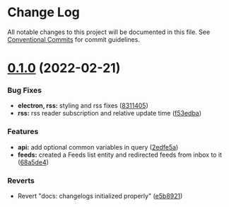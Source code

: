 # Change Log

All notable changes to this project will be documented in this file.
See [Conventional Commits](https://conventionalcommits.org) for commit guidelines.

# [0.1.0](https://github.com/unigraph-dev/unigraph-dev/compare/v0.1.10...v0.1.0) (2022-02-21)


### Bug Fixes

* **electron, rss:** styling and rss fixes ([8311405](https://github.com/unigraph-dev/unigraph-dev/commit/831140540cf1b48c539c6d8b2e4f500a39376f1f))
* **rss:** rss reader subscription and relative update time ([f53edba](https://github.com/unigraph-dev/unigraph-dev/commit/f53edba0e21902a37ddd790af9b744cdaff18b4a))


### Features

* **api:** add optional common variables in query ([2edfe5a](https://github.com/unigraph-dev/unigraph-dev/commit/2edfe5a584567ba44e8938e83ba6826dd07d8e87))
* **feeds:** created a Feeds list entity and redirected feeds from inbox to it ([68a5de4](https://github.com/unigraph-dev/unigraph-dev/commit/68a5de4bb576f6a0159ace256f3527f63fd73410))


### Reverts

* Revert "docs: changelogs initialized properly" ([e5b8921](https://github.com/unigraph-dev/unigraph-dev/commit/e5b89215d19fb7478cd76898e6473544f21c773e))
